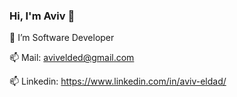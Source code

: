 ### Hi, I'm Aviv 👋

🌱 I’m Software Developer

📫 Mail: avivelded@gmail.com

📫 Linkedin: https://www.linkedin.com/in/aviv-eldad/

<!--
**AvivEldad/AvivEldad** is a ✨ _special_ ✨ repository because its `README.md` (this file) appears on your GitHub profile.

Here are some ideas to get you started:

- 🔭 I’m currently working on ...
- 🌱 I’m Full Stack Developer
- 👯 I’m looking to collaborate on ...
- 🤔 I’m looking for help with ...
- 💬 Ask me about ...
- 📫 How to reach me: ...
- 😄 Pronouns: ...
- ⚡ Fun fact: ...
-->
